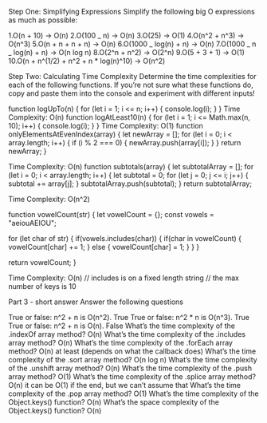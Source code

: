 Step One: Simplifying Expressions
Simplify the following big O expressions as much as possible:

1.O(n + 10) -> O(n)
2.O(100 _ n) -> O(n)
3.O(25) -> O(1)
4.O(n^2 + n^3) -> O(n^3)
5.O(n + n + n + n) -> O(n)
6.O(1000 _ log(n) + n) -> O(n)
7.O(1000 _ n _ log(n) + n) -> O(n log n)
8.O(2^n + n^2) -> O(2^n)
9.O(5 + 3 + 1) -> O(1)
10.O(n + n^(1/2) + n^2 + n \* log(n)^10) -> O(n^2)

Step Two: Calculating Time Complexity
Determine the time complexities for each of the following functions. If you’re not sure what these functions do, copy and paste them into the console and experiment with different inputs!

function logUpTo(n) {
for (let i = 1; i <= n; i++) {
console.log(i);
}
}
Time Complexity: O(n)
function logAtLeast10(n) {
for (let i = 1; i <= Math.max(n, 10); i++) {
console.log(i);
}
}
Time Complexity: O(1)
function onlyElementsAtEvenIndex(array) {
let newArray = [];
for (let i = 0; i < array.length; i++) {
if (i % 2 === 0) {
newArray.push(array[i]);
}
}
return newArray;
}

Time Complexity: O(n)
function subtotals(array) {
let subtotalArray = [];
for (let i = 0; i < array.length; i++) {
let subtotal = 0;
for (let j = 0; j <= i; j++) {
subtotal += array[j];
}
subtotalArray.push(subtotal);
}
return subtotalArray;

Time Complexity: O(n^2)

function vowelCount(str) {
let vowelCount = {};
const vowels = "aeiouAEIOU";

for (let char of str) {
if(vowels.includes(char)) {
if(char in vowelCount) {
vowelCount[char] += 1;
} else {
vowelCount[char] = 1;
}
}
}

return vowelCount;
}

Time Complexity: O(n) // includes is on a fixed length string // the max number of keys is 10

Part 3 - short answer
Answer the following questions

True or false: n^2 + n is O(n^2). True
True or false: n^2 \* n is O(n^3). True
True or false: n^2 + n is O(n). False
What’s the time complexity of the .indexOf array method? O(n)
What’s the time complexity of the .includes array method? O(n)
What’s the time complexity of the .forEach array method? O(n) at least (depends on what the callback does)
What’s the time complexity of the .sort array method? O(n log n)
What’s the time complexity of the .unshift array method? O(n)
What’s the time complexity of the .push array method? O(1)
What’s the time complexity of the .splice array method? O(n) it can be O(1) if the end, but we can’t assume that
What’s the time complexity of the .pop array method? O(1)
What’s the time complexity of the Object.keys() function? O(n)
What’s the space complexity of the Object.keys() function? O(n)
